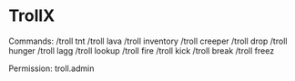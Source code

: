 # TrollX
Commands:
/troll tnt <player>
/troll lava <player>
/troll inventory <player>
/troll creeper <player>
/troll drop <player>
/troll hunger <player>
/troll lagg <player>
/troll lookup <player>
/troll fire <player>
/troll kick <player>
/troll break <player>
/troll freez <player>

Permission:
troll.admin

